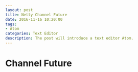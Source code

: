 ```yaml
---
layout: post
title: Netty Channel Future
date: 2016-11-16 10:20:00
tags:
- Atom
categories: Text Editor
description: The post will introduce a text editor Atom.
---
```




# Channel Future
